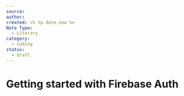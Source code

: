 ```yaml
---
source: 
author: 
created: <% tp.date.now %>
Note Type:
  - Literary
category:
  - coding
status:
  - draft
---
```

# Getting started with Firebase Auth

